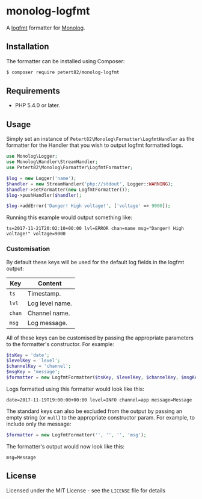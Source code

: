 # monolog-logfmt

A [logfmt](https://brandur.org/logfmt) formatter for [Monolog](https://github.com/Seldaek/monolog).

## Installation

The formatter can be installed using Composer:

```sh
$ composer require petert82/monolog-logfmt
```

## Requirements

- PHP 5.4.0 or later.

## Usage

Simply set an instance of `Petert82\Monolog\Formatter\LogfmtHandler` as the formatter for the Handler that you wish to output logfmt formatted logs.

```php
use Monolog\Logger;
use Monolog\Handler\StreamHandler;
use Petert82\Monolog\Formatter\LogfmtFormatter;

$log = new Logger('name');
$handler = new StreamHandler('php://stdout', Logger::WARNING);
$handler->setFormatter(new LogfmtFormatter());
$log->pushHandler($handler);

$log->addError('Danger! High voltage!', ['voltage' => 9000]);
```
Running this example would output something like:

```
ts=2017-11-21T20:02:10+00:00 lvl=ERROR chan=name msg="Danger! High voltage!" voltage=9000
```

### Customisation

By default these keys will be used for the default log fields in the logfmt output:

Key  | Content
-----|--------
`ts`   | Timestamp.
`lvl`  | Log level name.
`chan` | Channel name.
`msg`  | Log message.

All of these keys can be customised by passing the appropriate parameters to the formatter's constructor. For example:

```php
$tsKey = 'date';
$levelKey = 'level';
$channelKey = 'channel';
$msgKey = 'message';
$formatter = new LogfmtFormatter($tsKey, $levelKey, $channelKey, $msgKey);
```

Logs formatted using this formatter would look like this:

```
date=2017-11-19T19:00:00+00:00 level=INFO channel=app message=Message
```

The standard keys can also be excluded from the output by passing an empty string (or `null`) to the appropriate constructor param. For example, to include only the message:

```php
$formatter = new LogfmtFormatter('', '', '', 'msg');
```

The formatter's output would now look like this:

```
msg=Message
```

## License

Licensed under the MIT License - see the `LICENSE` file for details